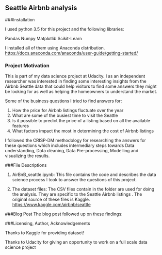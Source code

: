 ## Seattle Airbnb analysis
###Installation

I used python 3.5 for this project and the following libraries:

Pandas
Numpy
Matplotlib
Scikit-Learn

I installed all of them using Anaconda distribution. https://docs.anaconda.com/anaconda/user-guide/getting-started/

### Project Motivation
This is part of my data science project at Udacity. I as an independent researcher was interested in finding some 
interesting insights from the Airbnb Seattle data that could help visitors to find some answers they might be looking 
for as well as helping the homeowners to understand the market.

Some of the business questions I tried to find answers for:
1. How the price for Airbnb listings fluctuate over the year
2. What are some of the busiest time to visit the Seattle 
2. Is it possible to predict the price of a listing based on all the available features
3. What factors impact the most in determining the cost of Airbnb listings

I followed the CRISP-DM methodology for researching the answers for these questions which includes intermediary steps 
towards Data understanding, Data cleaning, Data Pre-processing, Modelling and visualizing the results.

###File Descriptions 

1. AirBnB_seattle.ipynb: 
This file contains the code and describes the data science process I took to answer the questions of this project. 

2. The dataset files: The CSV files contain in the folder are used for doing the analysis. They are specific to the 
Seattle Airbnb listings . The original source of these
files is Kaggle. https://www.kaggle.com/airbnb/seattle

###Blog Post
The blog post followed up on these findings: 

###Licensing, Author, Acknowledgements

Thanks to Kaggle for providing dataset!

Thanks to Udacity for giving an opportunity to work on a full scale data science project
